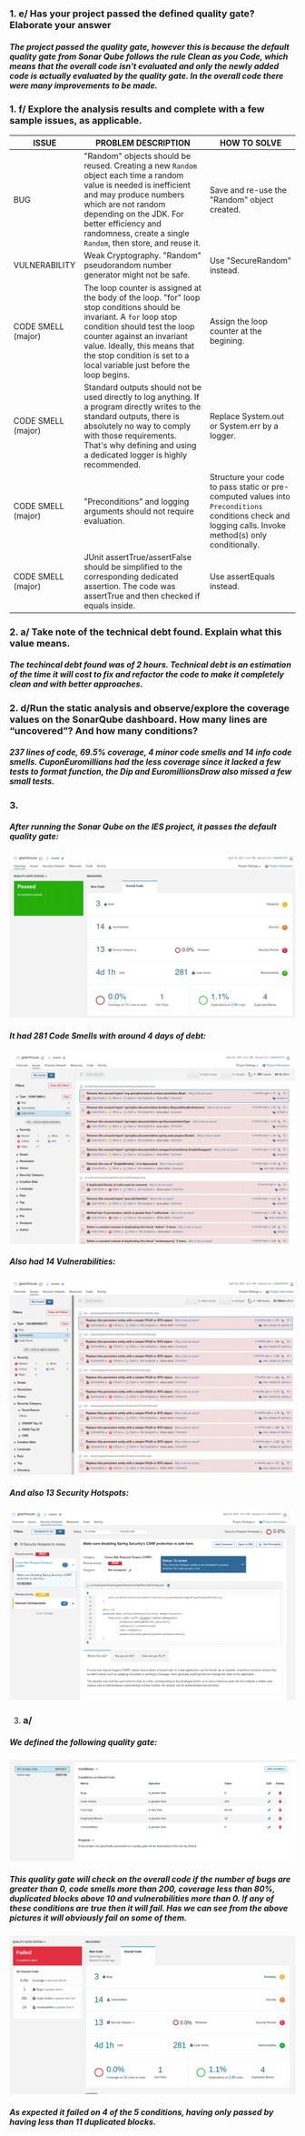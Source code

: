 ### 1. e/ Has your project passed the defined quality gate? Elaborate your answer

##### The project passed the quality gate, however this is because the default quality gate from Sonar Qube follows the rule Clean as you Code, which means that the overall code isn't evaluated and only the newly added code is actually evaluated by the quality gate. In the overall code there were many improvements to be made.

### 1. f/ Explore the analysis results and complete with a few sample issues, as applicable.

| ISSUE              | PROBLEM DESCRIPTION                                          | HOW TO SOLVE                                                 |
| ------------------ | ------------------------------------------------------------ | ------------------------------------------------------------ |
| BUG                | "Random" objects should be reused. Creating a new `Random` object each time a random value is needed is inefficient and may produce numbers which are not random depending on the JDK. For better efficiency and randomness, create a single `Random`, then store, and reuse it. | Save and re-use the "Random" object created.                 |
| VULNERABILITY      | Weak Cryptography. "Random" pseudorandom number generator might not be safe. | Use "SecureRandom" instead.                                  |
| CODE SMELL (major) | The loop counter is assigned at the body of the loop. "for" loop stop conditions should be invariant. A `for` loop stop condition should test the loop counter against an invariant value. Ideally, this means that the stop condition is set to a local variable just before the loop begins. | Assign the loop counter at the begining.                     |
| CODE SMELL (major) | Standard outputs should not be used directly to log anything. If a program directly writes to the standard outputs, there is absolutely no way to comply with those requirements. That's why defining and using a dedicated logger is highly recommended. | Replace  System.out or System.err by a logger.               |
| CODE SMELL (major) | "Preconditions" and logging arguments should not require evaluation. | Structure your code to pass static or pre-computed values into `Preconditions` conditions check and logging calls. Invoke method(s) only conditionally. |
| CODE SMELL (major) | JUnit assertTrue/assertFalse should be simplified to the corresponding dedicated assertion. The code was assertTrue and then checked if equals inside. | Use assertEquals instead.                                    |



### 2. a/ Take note of the technical debt found. Explain what this value means.

##### The techincal debt found was of 2 hours. **Technical debt** is an estimation of the time it will cost to fix and refactor the code to make it completely clean and with better approaches.

### 2. d/Run the static analysis and observe/explore the coverage values on the SonarQube dashboard. How many lines are “uncovered”? And how many conditions?

##### 237 lines of code, 69.5% coverage, 4 minor code smells and 14 info code smells. CuponEuromillians had the less coverage since it lacked a few tests to format function, the Dip and EuromillionsDraw also missed a few small tests.

### 3.

##### After running the Sonar Qube on the IES project, it passes the default quality gate:

![geanihouse_overview](./images/geanihouse_overview.png)

##### It had 281 Code Smells with around 4 days of debt:

![geanihouse_code_smells](./images/geanihouse_code_smells.png)

##### Also had 14 Vulnerabilities:

![geanihouse_vulnerabilities](./images/geanihouse_vulnerabilities.png)

##### And also 13 Security Hotspots:

![geanihouse_security_hotspot](./images/geanihouse_security_hotspot.png)

3. ### a/

##### We defined the following quality gate:

![geanihouse_quality_gate](./images/geanihouse_quality_gate.png)

##### This quality gate will check on the overall code if the number of bugs are greater than 0, code smells more than 200, coverage less than 80%, duplicated blocks above 10 and vulnerabilities more than 0. If any of these conditions are true then it will fail. Has we can see from the above pictures it will obviously fail on some of them.

![geanihouse_failed_quality_gate](./images/geanihouse_failed_quality_gate.png)

##### As expected it failed on 4 of the 5 conditions, having only passed by having less than 11 duplicated blocks.
